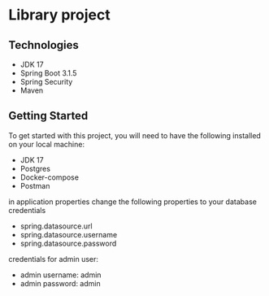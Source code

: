 # Library project
## Technologies
* JDK 17
* Spring Boot 3.1.5
* Spring Security
* Maven


## Getting Started
To get started with this project, you will need to have the following installed on your local machine:
* JDK 17
* Postgres 
* Docker-compose
* Postman

in application properties change the following properties to your database credentials
* spring.datasource.url
* spring.datasource.username
* spring.datasource.password



credentials for admin user:
* admin username: admin
* admin password: admin